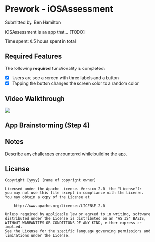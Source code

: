 # Prework - iOSAssessment

Submitted by: Ben Hamilton

iOSAssessment is an app that... [TODO] 

Time spent: 0.5 hours spent in total

## Required Features

The following **required** functionality is completed:

- [x] Users are see a screen with three labels and a button
- [x] Tapping the button changes the screen color to a random color
 
## Video Walkthrough

<div>
    <a href="https://www.loom.com/share/a6a7b30f7682455cb13cdf19042ce926">
    </a>
    <a href="https://www.loom.com/share/a6a7b30f7682455cb13cdf19042ce926">
      <img style="max-width:300px;" src="https://cdn.loom.com/sessions/thumbnails/a6a7b30f7682455cb13cdf19042ce926-f8d1a95389e0d6f6-full-play.gif">
    </a>
 </div>
 
## App Brainstorming (Step 4)

## Notes

Describe any challenges encountered while building the app.

## License

    Copyright [yyyy] [name of copyright owner]

    Licensed under the Apache License, Version 2.0 (the "License");
    you may not use this file except in compliance with the License.
    You may obtain a copy of the License at

        http://www.apache.org/licenses/LICENSE-2.0

    Unless required by applicable law or agreed to in writing, software
    distributed under the License is distributed on an "AS IS" BASIS,
    WITHOUT WARRANTIES OR CONDITIONS OF ANY KIND, either express or implied.
    See the License for the specific language governing permissions and
    limitations under the License.
